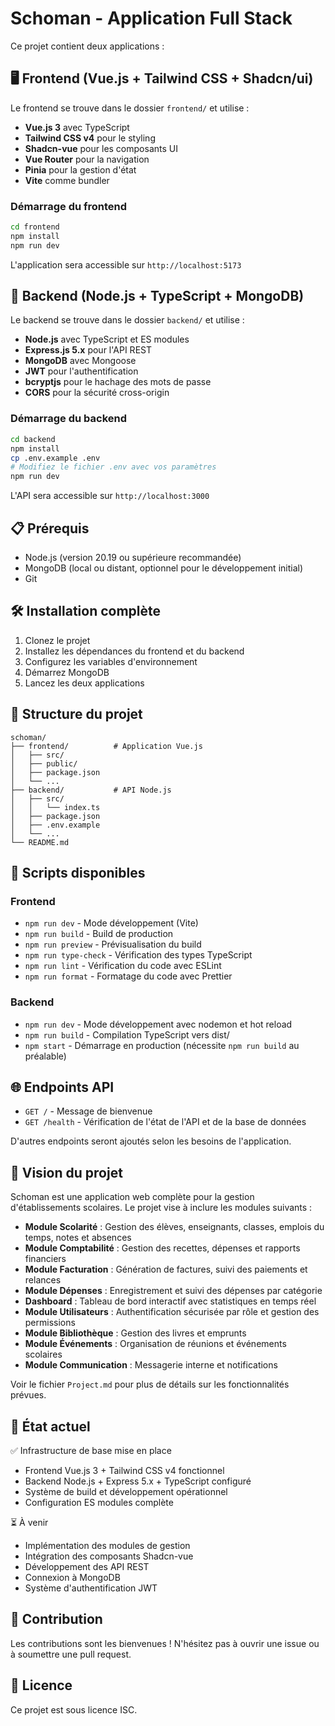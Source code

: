 # Schoman - Application Full Stack

Ce projet contient deux applications :

## 🖥️ Frontend (Vue.js + Tailwind CSS + Shadcn/ui)

Le frontend se trouve dans le dossier `frontend/` et utilise :
- **Vue.js 3** avec TypeScript
- **Tailwind CSS v4** pour le styling
- **Shadcn-vue** pour les composants UI
- **Vue Router** pour la navigation
- **Pinia** pour la gestion d'état
- **Vite** comme bundler

### Démarrage du frontend
```bash
cd frontend
npm install
npm run dev
```

L'application sera accessible sur `http://localhost:5173`

## 🚀 Backend (Node.js + TypeScript + MongoDB)

Le backend se trouve dans le dossier `backend/` et utilise :
- **Node.js** avec TypeScript et ES modules
- **Express.js 5.x** pour l'API REST
- **MongoDB** avec Mongoose
- **JWT** pour l'authentification
- **bcryptjs** pour le hachage des mots de passe
- **CORS** pour la sécurité cross-origin

### Démarrage du backend
```bash
cd backend
npm install
cp .env.example .env
# Modifiez le fichier .env avec vos paramètres
npm run dev
```

L'API sera accessible sur `http://localhost:3000`

## 📋 Prérequis

- Node.js (version 20.19 ou supérieure recommandée)
- MongoDB (local ou distant, optionnel pour le développement initial)
- Git

## 🛠️ Installation complète

1. Clonez le projet
2. Installez les dépendances du frontend et du backend
3. Configurez les variables d'environnement
4. Démarrez MongoDB
5. Lancez les deux applications

## 📁 Structure du projet

```
schoman/
├── frontend/          # Application Vue.js
│   ├── src/
│   ├── public/
│   ├── package.json
│   └── ...
├── backend/           # API Node.js
│   ├── src/
│   │   └── index.ts
│   ├── package.json
│   ├── .env.example
│   └── ...
└── README.md
```

## 🔧 Scripts disponibles

### Frontend
- `npm run dev` - Mode développement (Vite)
- `npm run build` - Build de production
- `npm run preview` - Prévisualisation du build
- `npm run type-check` - Vérification des types TypeScript
- `npm run lint` - Vérification du code avec ESLint
- `npm run format` - Formatage du code avec Prettier

### Backend
- `npm run dev` - Mode développement avec nodemon et hot reload
- `npm run build` - Compilation TypeScript vers dist/
- `npm start` - Démarrage en production (nécessite `npm run build` au préalable)

## 🌐 Endpoints API

- `GET /` - Message de bienvenue
- `GET /health` - Vérification de l'état de l'API et de la base de données

D'autres endpoints seront ajoutés selon les besoins de l'application.

## 🎯 Vision du projet

Schoman est une application web complète pour la gestion d'établissements scolaires. Le projet vise à inclure les modules suivants :

- **Module Scolarité** : Gestion des élèves, enseignants, classes, emplois du temps, notes et absences
- **Module Comptabilité** : Gestion des recettes, dépenses et rapports financiers
- **Module Facturation** : Génération de factures, suivi des paiements et relances
- **Module Dépenses** : Enregistrement et suivi des dépenses par catégorie
- **Dashboard** : Tableau de bord interactif avec statistiques en temps réel
- **Module Utilisateurs** : Authentification sécurisée par rôle et gestion des permissions
- **Module Bibliothèque** : Gestion des livres et emprunts
- **Module Événements** : Organisation de réunions et événements scolaires
- **Module Communication** : Messagerie interne et notifications

Voir le fichier `Project.md` pour plus de détails sur les fonctionnalités prévues.

## 📝 État actuel

✅ Infrastructure de base mise en place
- Frontend Vue.js 3 + Tailwind CSS v4 fonctionnel
- Backend Node.js + Express 5.x + TypeScript configuré
- Système de build et développement opérationnel
- Configuration ES modules complète

⏳ À venir
- Implémentation des modules de gestion
- Intégration des composants Shadcn-vue
- Développement des API REST
- Connexion à MongoDB
- Système d'authentification JWT

## 🤝 Contribution

Les contributions sont les bienvenues ! N'hésitez pas à ouvrir une issue ou à soumettre une pull request.

## 📄 Licence

Ce projet est sous licence ISC.
